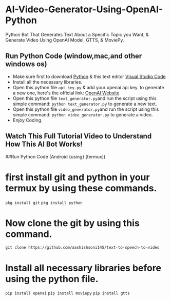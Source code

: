 # AI-Video-Generator-Using-OpenAI-Python
 Python Bot That Generates Text About a Specific Topic you Want, & Generate Video Using OpenAI Model, GTTS, & MoviePy. 

## Run Python Code (window,mac,and other windows os)
- Make sure first to download [Python](https://www.python.org/downloads/) & this text editor [Visual Studio Code](https://code.visualstudio.com/download)
- Install all the necessary libraries.
- Open this python file `api_key.py` & add your openai api key. to generate a new one, here's the official link: [OpenAI Website](https://openai.com/)
- Open this python file `text_generator.py`and run the script using this simple command: `python text_generator.py` to generate a new text.
- Open this python file `video_generator.py`and run the script using this simple command: `python video_generator.py` to generate a video.
- Enjoy Coding.

## Watch This Full Tutorial Video to Understand How This AI Bot Works!

##Run Python Code (Android {using} [termux])
# first install git and python in your termux by using these commands.
`pkg install git`
`pkg install python`
# Now clone the git by using this command.
`git clone https://github.com/aashishsoni145/text-to-speech-to-video`

# Install all necessary libraries before using the python file.

`pip install openai`
`pip install moviepy`
`pip install gtts`
